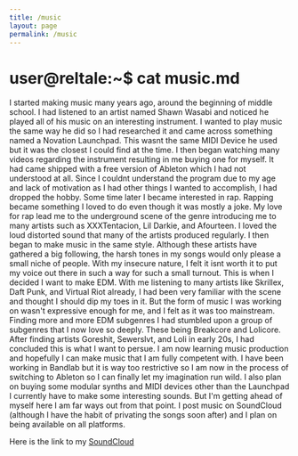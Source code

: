 ```yaml
---
title: /music
layout: page
permalink: /music
---
```


# user@reltale:~$ cat music.md

I started making music many years ago, around the beginning of middle school. I had listened to an artist named Shawn Wasabi and noticed he played all of his music on an interesting instrument. I wanted to play music the same way he did so I had researched it and came across something named a Novation Launchpad. This wasnt the same MIDI Device he used but it was the closest I could find at the time. I then began watching many videos regarding the instrument resulting in me buying one for myself. It had came shipped with a free version of Ableton which I had not understood at all. Since I couldnt understand the program due to my age and lack of motivation as I had other things I wanted to accomplish, I had dropped the hobby. Some time later I became interested in rap. Rapping became something I loved to do even though it was mostly a joke. My love for rap lead me to the underground scene of the genre introducing me to many artists such as XXXTentacion, Lil Darkie, and Afourteen. I loved the loud distorted sound that many of the artists produced regularly. I then began to make music in the same style. Although these artists have gathered a big following, the harsh tones in my songs would only please a small niche of people. With my insecure nature, I felt it isnt worth it to put my voice out there in such a way for such a small turnout. This is when I decided I want to make EDM. With me listening to many artists like Skrillex, Daft Punk, and Virtual Riot already, I had been very familiar with the scene and thought I should dip my toes in it. But the form of music I was working on wasn't expressive enough for me, and I felt as it was too mainstream. Finding more and more EDM subgenres I had stumbled upon a group of subgenres that I now love so deeply. These being Breakcore and Lolicore. After finding artists Goreshit, Sewerslvt, and Loli in early 20s, I had concluded this is what I want to persue. I am now learning music production and hopefully I can make music that I am fully competent with. I have been working in Bandlab but it is way too restrictive so I am now in the process of switching to Ableton so I can finally let my imagination run wild. I also plan on buying some modular synths and MIDI devices other than the Launchpad I currently have to make some interesting sounds. But I'm getting ahead of myself here I am far ways out from that point. I post music on SoundCloud (although I have the habit of privating the songs soon after) and I plan on being available on all platforms.

Here is the link to my <a href="https://soundcloud.com/reltale">SoundCloud</a>
